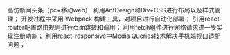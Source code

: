 高仿新闻头条（pc+移动web）
利用AntDesign和Div+CSS进行布局以及样式管理；
开发过程中采用 Webpack 构建工具，对项目进行自动化部署；
引用react-router配置路由规则进行页面跳转和调用；
利用fetch组件进行网络请求进一步实现注册功能；
利用react-responsive中Media Queries技术解决手机端视口适配问题；
